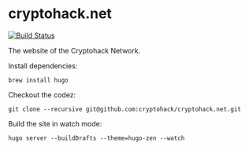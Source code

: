 # cryptohack.net

[![Build Status](https://snap-ci.com/cryptohack/cryptohack.net/branch/master/build_image)](https://snap-ci.com/cryptohack/cryptohack.net/branch/master)

The website of the Cryptohack Network.

Install dependencies:

    brew install hugo

Checkout the codez:

    git clone --recursive git@github.com:cryptohack/cryptohack.net.git

Build the site in watch mode:

    hugo server --buildDrafts --theme=hugo-zen --watch



